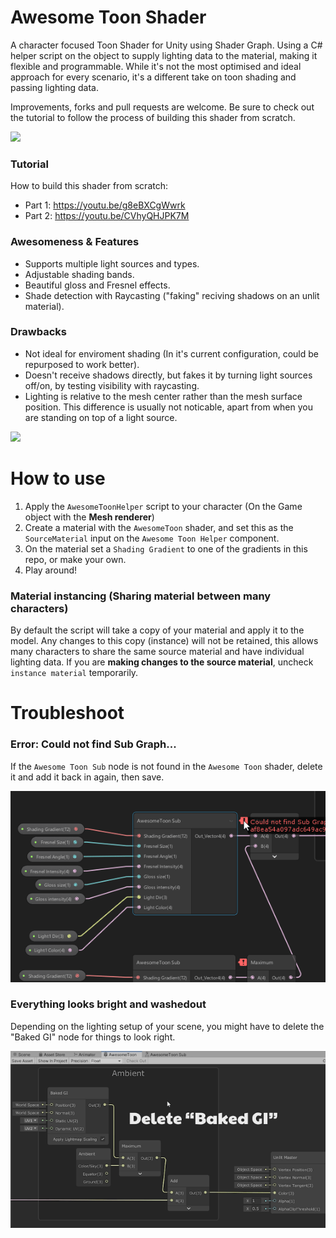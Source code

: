 # Awesome Toon Shader
A character focused Toon Shader for Unity using Shader Graph. Using a C# helper script on the object to supply lighting data to the material, making it flexible and programmable. While it's not the most optimised and ideal approach for every scenario, it's a different take on toon shading and passing lighting data.

Improvements, forks and pull requests are welcome. Be sure to check out the tutorial to follow the process of building this shader from scratch.

![](GifExample1.gif)

### Tutorial
How to build this shader from scratch:
- Part 1: https://youtu.be/g8eBXCgWwrk
- Part 2: https://youtu.be/CVhyQHJPK7M

### Awesomeness & Features
- Supports multiple light sources and types.
- Adjustable shading bands.
- Beautiful gloss and Fresnel effects.
- Shade detection with Raycasting ("faking" reciving shadows on an unlit material).

### Drawbacks
- Not ideal for enviroment shading (In it's current configuration, could be repurposed to work better).
- Doesn't receive shadows directly, but fakes it by turning light sources off/on, by testing visibility with raycasting.
- Lighting is relative to the mesh center rather than the mesh surface position. This difference is usually not noticable, apart from when you are standing on top of a light source.

![](GifExample2.gif)

# How to use
1. Apply the `AwesomeToonHelper` script to your character (On the Game object with the **Mesh renderer**)
2. Create a material with the `AwesomeToon` shader, and set this as the `SourceMaterial` input on the `Awesome Toon Helper` component.
3. On the material set a `Shading Gradient` to one of the gradients in this repo, or make your own.
4. Play around!

### Material instancing (Sharing material between many characters)
By default the script will take a copy of your material and apply it to the model. Any changes to this copy (instance) will not be retained, this allows many characters to share the same source material and have individual lighting data. If you are **making changes to the source material**, uncheck `instance material` temporarily.

# Troubleshoot

### Error: Could not find Sub Graph...

If the `Awesome Toon Sub` node is not found in the `Awesome Toon` shader, delete it and add it back in again, then save.

![](GifFix-SubGraph.gif)

### Everything looks bright and washedout

Depending on the lighting setup of your scene, you might have to delete the "Baked GI" node for things to look right.

![](GifFix-BakedGI.gif)
